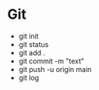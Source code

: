 # Git
* git init
* git status
* git add .
* git commit -m "text"
* git push -u origin main
* git log
